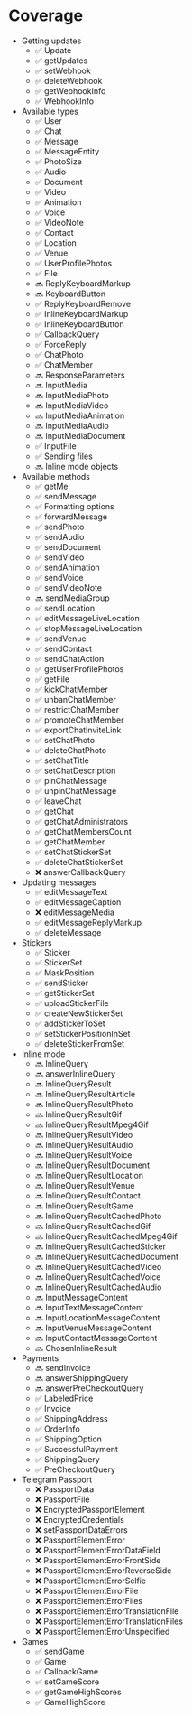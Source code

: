 # Coverage

- Getting updates
  - ✅ Update
  - ✅ getUpdates
  - ✅ setWebhook
  - ✅ deleteWebhook
  - ✅ getWebhookInfo
  - ✅ WebhookInfo
- Available types
  - ✅ User
  - ✅ Chat
  - ✅ Message
  - ✅ MessageEntity
  - ✅ PhotoSize
  - ✅ Audio
  - ✅ Document
  - ✅ Video
  - ✅ Animation
  - ✅ Voice
  - ✅ VideoNote
  - ✅ Contact
  - ✅ Location
  - ✅ Venue
  - ✅ UserProfilePhotos
  - ✅ File
  - 🔜 ReplyKeyboardMarkup
  - 🔜 KeyboardButton
  - ✅ ReplyKeyboardRemove
  - ✅ InlineKeyboardMarkup
  - ✅ InlineKeyboardButton
  - ✅ CallbackQuery
  - ✅ ForceReply
  - ✅ ChatPhoto
  - ✅ ChatMember
  - 🔜 ResponseParameters
  - 🔜 InputMedia
  - 🔜 InputMediaPhoto
  - 🔜 InputMediaVideo
  - 🔜 InputMediaAnimation
  - 🔜 InputMediaAudio
  - 🔜 InputMediaDocument
  - ✅ InputFile
  - ✅ Sending files
  - 🔜 Inline mode objects
- Available methods
  - ✅ getMe
  - ✅ sendMessage
  - ✅ Formatting options
  - ✅ forwardMessage
  - ✅ sendPhoto
  - ✅ sendAudio
  - ✅ sendDocument
  - ✅ sendVideo
  - ✅ sendAnimation
  - ✅ sendVoice
  - ✅ sendVideoNote
  - 🔜 sendMediaGroup
  - ✅ sendLocation
  - ✅ editMessageLiveLocation
  - ✅ stopMessageLiveLocation
  - ✅ sendVenue
  - ✅ sendContact
  - ✅ sendChatAction
  - ✅ getUserProfilePhotos
  - ✅ getFile
  - ✅ kickChatMember
  - ✅ unbanChatMember
  - ✅ restrictChatMember
  - ✅ promoteChatMember
  - ✅ exportChatInviteLink
  - ✅ setChatPhoto
  - ✅ deleteChatPhoto
  - ✅ setChatTitle
  - ✅ setChatDescription
  - ✅ pinChatMessage
  - ✅ unpinChatMessage
  - ✅ leaveChat
  - ✅ getChat
  - ✅ getChatAdministrators
  - ✅ getChatMembersCount
  - ✅ getChatMember
  - ✅ setChatStickerSet
  - ✅ deleteChatStickerSet
  - ❌ answerCallbackQuery
- Updating messages
  - ✅ editMessageText
  - ✅ editMessageCaption
  - ❌ editMessageMedia
  - ✅ editMessageReplyMarkup
  - ✅ deleteMessage
- Stickers
  - ✅ Sticker
  - ✅ StickerSet
  - ✅ MaskPosition
  - ✅ sendSticker
  - ✅ getStickerSet
  - ✅ uploadStickerFile
  - ✅ createNewStickerSet
  - ✅ addStickerToSet
  - ✅ setStickerPositionInSet
  - ✅ deleteStickerFromSet
- Inline mode
  - 🔜 InlineQuery
  - 🔜 answerInlineQuery
  - 🔜 InlineQueryResult
  - 🔜 InlineQueryResultArticle
  - 🔜 InlineQueryResultPhoto
  - 🔜 InlineQueryResultGif
  - 🔜 InlineQueryResultMpeg4Gif
  - 🔜 InlineQueryResultVideo
  - 🔜 InlineQueryResultAudio
  - 🔜 InlineQueryResultVoice
  - 🔜 InlineQueryResultDocument
  - 🔜 InlineQueryResultLocation
  - 🔜 InlineQueryResultVenue
  - 🔜 InlineQueryResultContact
  - 🔜 InlineQueryResultGame
  - 🔜 InlineQueryResultCachedPhoto
  - 🔜 InlineQueryResultCachedGif
  - 🔜 InlineQueryResultCachedMpeg4Gif
  - 🔜 InlineQueryResultCachedSticker
  - 🔜 InlineQueryResultCachedDocument
  - 🔜 InlineQueryResultCachedVideo
  - 🔜 InlineQueryResultCachedVoice
  - 🔜 InlineQueryResultCachedAudio
  - 🔜 InputMessageContent
  - 🔜 InputTextMessageContent
  - 🔜 InputLocationMessageContent
  - 🔜 InputVenueMessageContent
  - 🔜 InputContactMessageContent
  - 🔜 ChosenInlineResult
- Payments
  - 🔜 sendInvoice
  - 🔜 answerShippingQuery
  - 🔜 answerPreCheckoutQuery
  - ✅ LabeledPrice
  - ✅ Invoice
  - ✅ ShippingAddress
  - ✅ OrderInfo
  - ✅ ShippingOption
  - ✅ SuccessfulPayment
  - ✅ ShippingQuery
  - ✅ PreCheckoutQuery
- Telegram Passport
  - ❌ PassportData
  - ❌ PassportFile
  - ❌ EncryptedPassportElement
  - ❌ EncryptedCredentials
  - ❌ setPassportDataErrors
  - ❌ PassportElementError
  - ❌ PassportElementErrorDataField
  - ❌ PassportElementErrorFrontSide
  - ❌ PassportElementErrorReverseSide
  - ❌ PassportElementErrorSelfie
  - ❌ PassportElementErrorFile
  - ❌ PassportElementErrorFiles
  - ❌ PassportElementErrorTranslationFile
  - ❌ PassportElementErrorTranslationFiles
  - ❌ PassportElementErrorUnspecified
- Games
  - ✅ sendGame
  - ✅ Game
  - ✅ CallbackGame
  - ✅ setGameScore
  - ✅ getGameHighScores
  - ✅ GameHighScore